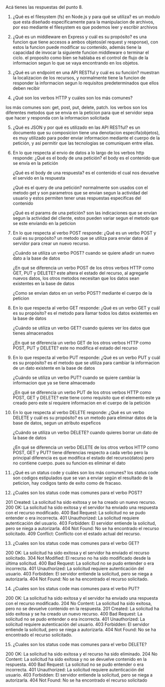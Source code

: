 Acá tienes las respuestas del punto 8.

1. ¿Qué es el filesystem (fs) en Node.js y para qué se utiliza?
es un modulo que esta diseñado especificamente para la manipulacion de archivos, por eso mediante el filesystem es que podemos leer y escribir archivos

2. ¿Qué es un middleware en Express y cuál es su propósito?
es una funcion que tiene accesos a ambos objetos(el request y response), con estos la funcion puede modificar su contenido, además tiene la capacidad de invocar la siguiente funcion middleware o terminar el ciclo. el proposito como bien se hablaba es el control de flujo de la informacion segun lo que se vaya encontrando en los objetos.


3. ¿Qué es un endpoint en una API RESTful y cuál es su función?
muestran la localizacion de los recursos, y normalmente tiene la funcion de responder la informacion segun lo requisitos predeterminados que ellos deben recibir

4. ¿Qué son los verbos HTTP y cuáles son los más comunes?

los más comunes son: get, post, put, delete, patch.
los verbos son los diferentes metodos que se envia en la peticion para que el servidor sepa que hacer y responda con la informacion solicitada


5. ¿Qué es JSON y por qué es utilizado en las API RESTful?
es un documento que su composicion tiene una denotacion especifa(objetos), es muy utilizado para poder enviar informacion mediante el cuerpo de la petición, y así permitir que las tecnologias se comuniquen entre ellas.

6. En lo que respecta al envio de datos a lo largo de los verbos http responde:
    ¿Qué es el body de una petición?
    el body es el contenido que se envía en la petición

    ¿Qué es el body de una respuesta?
    es el contenido el cual nos devuelve el servido en la respuesta

    ¿Qué es el query de una petición?
    normalmente son usados con el metodo get y son parametros que se envian segun la actividad del usuario y estos permiten tener unas respuestas especificas del contenido

    ¿Qué es el params de una petición?
    son las indicaciones que se envían segun la actividad del cliente, estos pueden variar segun el metodo que se este enviando en la peticion

7. En lo que respecta al verbo POST responde:
    ¿Qué es un verbo POST y cuál es su propósito?
    un metodo que se utiliza para enviar datos al servidor para crear un nuevo recurso.

    ¿Cuándo se utiliza un verbo POST?
    cuando se quiere añadir un nuevo dato a la base de datos

    ¿En qué se diferencia un verbo POST de los otros verbos HTTP como GET, PUT y DELETE?
    este altera el estado del recurso, al agregarle nuevos datos, los otros metodos necesitan que los datos sean existentes en la base de datos

    ¿Como se envian datos en un verbo POST?
    mediante el cuerpo de la peticion

8. En lo que respecta al verbo GET responde:
    ¿Qué es un verbo GET y cuál es su propósito?
    es el metodo para llamar todos los datos existentes en la base de datos

    ¿Cuándo se utiliza un verbo GET?
    cuando quieres ver los datos que tienes almacenados

    ¿En qué se diferencia un verbo GET de los otros verbos HTTP como POST, PUT y DELETE?
    este no modifica el estado del recurso

9. En lo que respecta al verbo PUT responde:
    ¿Qué es un verbo PUT y cuál es su propósito?
    es el metodo que se utiliza para cambiar la informacion de un dato existente en la base de datos

    ¿Cuándo se utiliza un verbo PUT?
    cuando se quiere cambiar la informacion que ya se tiene almacenado

    ¿En qué se diferencia un verbo PUT de los otros verbos HTTP como POST, GET y DELETE?
    este tiene como requisito que el elemento este ya creado pero este sí requiere informacion en el cuerpo de la petición

10. En lo que respecta al verbo DELETE responde:
    ¿Qué es un verbo DELETE y cuál es su propósito?
    es un metodo para eliminar datos de la base de datos, segun un atributo espeficos

    ¿Cuándo se utiliza un verbo DELETE?
    cuando quieres borrar un dato de la base de datos


    ¿En qué se diferencia un verbo DELETE de los otros verbos HTTP como POST, GET y PUT?
    tiene diferencias respecto a cada verbo pero la principal diferencia es que modifica el estado del recurso(datos) pero no contiene cuerpo. pues su funcion es eliminar el dato

11. ¿Qué es un status code y cuáles son los más comunes?
los status code son codigos estipulados que se van a enviar según el resultado de la peticion, hay codigos tanto de exito como de fracaso.


12. ¿Cuales son los status code mas comunes para el verbo POST?

201 Created: La solicitud ha sido exitosa y se ha creado un nuevo recurso.
200 OK: La solicitud ha sido exitosa y el servidor ha enviado una respuesta con el recurso modificado.
400 Bad Request: La solicitud no se pudo entender o era incorrecta.
401 Unauthorized: La solicitud requiere autenticación del usuario.
403 Forbidden: El servidor entiende la solicitud, pero se niega a autorizarla.
404 Not Found: No se ha encontrado el recurso solicitado.
409 Conflict: Conflicto con el estado actual del recurso.


13. ¿Cuales son los status code mas comunes para el verbo GET?

200 OK: La solicitud ha sido exitosa y el servidor ha enviado el recurso solicitado.
304 Not Modified: El recurso no ha sido modificado desde la última solicitud.
400 Bad Request: La solicitud no se pudo entender o era incorrecta.
401 Unauthorized: La solicitud requiere autenticación del usuario.
403 Forbidden: El servidor entiende la solicitud, pero se niega a autorizarla.
404 Not Found: No se ha encontrado el recurso solicitado.


14. ¿Cuales son los status code mas comunes para el verbo PUT?

200 OK: La solicitud ha sido exitosa y el servidor ha enviado una respuesta con el recurso modificado.
204 No Content: La solicitud ha sido exitosa, pero no se devuelve contenido en la respuesta.
201 Created: La solicitud ha sido exitosa y se ha creado un nuevo recurso.
400 Bad Request: La solicitud no se pudo entender o era incorrecta.
401 Unauthorized: La solicitud requiere autenticación del usuario.
403 Forbidden: El servidor entiende la solicitud, pero se niega a autorizarla.
404 Not Found: No se ha encontrado el recurso solicitado.


15. ¿Cuales son los status code mas comunes para el verbo DELETE?

200 OK: La solicitud ha sido exitosa y el recurso ha sido eliminado.
204 No Content: La solicitud ha sido exitosa y no se devuelve contenido en la respuesta.
400 Bad Request: La solicitud no se pudo entender o era incorrecta.
401 Unauthorized: La solicitud requiere autenticación del usuario.
403 Forbidden: El servidor entiende la solicitud, pero se niega a autorizarla.
404 Not Found: No se ha encontrado el recurso solicitado

